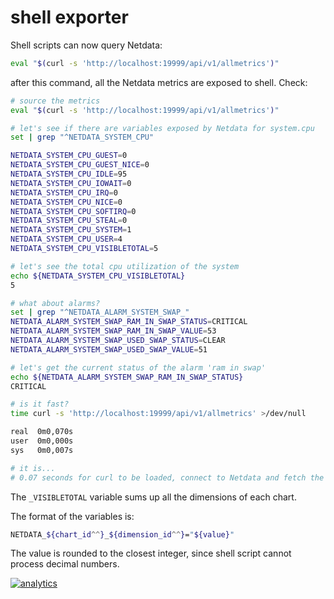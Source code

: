 # shell exporter

Shell scripts can now query Netdata:

```sh
eval "$(curl -s 'http://localhost:19999/api/v1/allmetrics')"
```

after this command, all the Netdata metrics are exposed to shell. Check:

```sh
# source the metrics
eval "$(curl -s 'http://localhost:19999/api/v1/allmetrics')"

# let's see if there are variables exposed by Netdata for system.cpu
set | grep "^NETDATA_SYSTEM_CPU"

NETDATA_SYSTEM_CPU_GUEST=0
NETDATA_SYSTEM_CPU_GUEST_NICE=0
NETDATA_SYSTEM_CPU_IDLE=95
NETDATA_SYSTEM_CPU_IOWAIT=0
NETDATA_SYSTEM_CPU_IRQ=0
NETDATA_SYSTEM_CPU_NICE=0
NETDATA_SYSTEM_CPU_SOFTIRQ=0
NETDATA_SYSTEM_CPU_STEAL=0
NETDATA_SYSTEM_CPU_SYSTEM=1
NETDATA_SYSTEM_CPU_USER=4
NETDATA_SYSTEM_CPU_VISIBLETOTAL=5

# let's see the total cpu utilization of the system
echo ${NETDATA_SYSTEM_CPU_VISIBLETOTAL}
5

# what about alarms?
set | grep "^NETDATA_ALARM_SYSTEM_SWAP_"
NETDATA_ALARM_SYSTEM_SWAP_RAM_IN_SWAP_STATUS=CRITICAL
NETDATA_ALARM_SYSTEM_SWAP_RAM_IN_SWAP_VALUE=53
NETDATA_ALARM_SYSTEM_SWAP_USED_SWAP_STATUS=CLEAR
NETDATA_ALARM_SYSTEM_SWAP_USED_SWAP_VALUE=51

# let's get the current status of the alarm 'ram in swap'
echo ${NETDATA_ALARM_SYSTEM_SWAP_RAM_IN_SWAP_STATUS}
CRITICAL

# is it fast?
time curl -s 'http://localhost:19999/api/v1/allmetrics' >/dev/null

real  0m0,070s
user  0m0,000s
sys   0m0,007s

# it is...
# 0.07 seconds for curl to be loaded, connect to Netdata and fetch the response back...
```

The `_VISIBLETOTAL` variable sums up all the dimensions of each chart.

The format of the variables is:

```sh
NETDATA_${chart_id^^}_${dimension_id^^}="${value}"
```

The value is rounded to the closest integer, since shell script cannot process decimal numbers.

[![analytics](https://www.google-analytics.com/collect?v=1&aip=1&t=pageview&_s=1&ds=github&dr=https%3A%2F%2Fgithub.com%2Fnetdata%2Fnetdata&dl=https%3A%2F%2Fmy-netdata.io%2Fgithub%2Fweb%2Fapi%2Fexporters%2Fshell%2FREADME&_u=MAC~&cid=5792dfd7-8dc4-476b-af31-da2fdb9f93d2&tid=UA-64295674-3)](<>)
